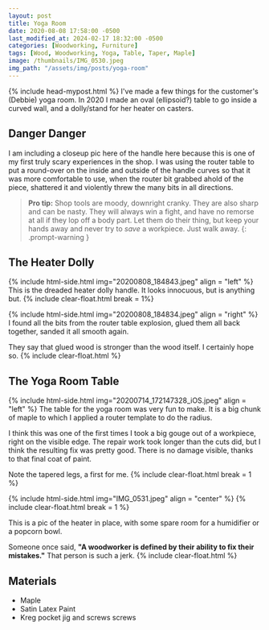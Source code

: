 ```yaml
---
layout: post
title: Yoga Room
date: 2020-08-08 17:58:00 -0500
last_modified_at: 2024-02-17 18:32:00 -0500
categories: [Woodworking, Furniture]
tags: [Wood, Woodworking, Yoga, Table, Taper, Maple]
image: /thumbnails/IMG_0530.jpeg
img_path: "/assets/img/posts/yoga-room"
---
```

{% include head-mypost.html %}
I've made a few things for the customer's (Debbie) yoga room.  In 2020 I made an oval (ellipsoid?) table to go inside a curved wall, and a dolly/stand for her heater on casters.

## Danger Danger

I am including a closeup pic here of the handle here because this is one of my first truly scary experiences in the shop.  I was using the router table to put a round-over on the inside and outside of the handle curves so that it was more comfortable to use, when the router bit grabbed ahold of the piece, shattered it and violently threw the many bits in all directions.  

>**Pro tip:** Shop tools are moody, downright cranky.  They are also sharp and can be nasty.  They will always win a fight, and have no remorse at all if they lop off a body part.  Let them do their thing, but keep your hands away and never try to _save_ a workpiece.  Just walk away.
{: .prompt-warning }

## The Heater Dolly

{% include html-side.html img="20200808_184843.jpeg" align = "left" %}
This is the dreaded heater dolly handle.  It looks innocuous, but is anything but.
{% include clear-float.html break = 1%}

{% include html-side.html img="20200808_184834.jpeg" align = "right" %}
I found all the bits from the router table explosion, glued them all back together, sanded it all smooth again.

They say that glued wood is stronger than the wood itself.  I certainly hope so.
{% include clear-float.html %}

## The Yoga Room Table

{% include html-side.html img="20200714_172147328_iOS.jpeg" align = "left" %}
The table for the yoga room was very fun to make.  It is a big chunk of maple to which I applied a router template to do the radius.

I think this was one of the first times I took a big gouge out of a workpiece, right on the visible edge.  The repair work took longer than the cuts did, but I think the resulting fix was pretty good.  There is no damage visible, thanks to that final coat of paint.

Note the tapered legs, a first for me.
{% include clear-float.html break = 1 %}

{% include html-side.html img="IMG_0531.jpeg" align = "center" %}
{% include clear-float.html break = 1 %}

This is a pic of the heater in place, with some spare room for a humidifier or a popcorn bowl.

Someone once said, **"A woodworker is defined by their ability to fix their mistakes."**  That person is such a jerk.
{% include clear-float.html %}

## Materials

- Maple
- Satin Latex Paint
- Kreg pocket jig and screws screws
